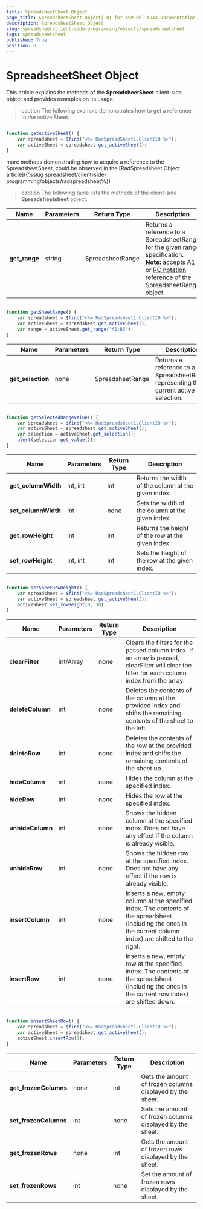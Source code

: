```yaml
---
title: SpreadsheetSheet Object
page_title: SpreadsheetSheet Object| UI for ASP.NET AJAX Documentation
description: SpreadsheetSheet Object
slug: spreadsheet/client-side-programming/objects/spreadsheetsheet
tags: spreadsheetsheet
published: True
position: 0
---
```


# SpreadsheetSheet Object

This article explains the methods of the **SpreadsheetSheet** client-side object and provides examples on its usage.


>caption The following example demonstrates how to get a reference to the active Sheet.
````JavaScript	

function getActiveSheet() {
	var spreadsheet = $find("<%= RadSpreadSheet1.ClientID %>");
	var activeSheet = spreadsheet.get_activeSheet();
}

````

more methods demonstrating how to acquire a reference to the SpreadsheetSheet, could be observed in the [RadSpreadsheet Object article]({%slug spreadsheet/client-side-programming/objects/radspreadsheet%})


>caption The following table lists the methods of the client-side **Spreadsheetsheet** object:
 
| Name | Parameters | Return Type | Description |
| ------ | ------ | ------ | ------ |
| **get_range** |string|SpreadsheetRange|Returns a reference to a SpreadsheetRange for the given range specification. **Note:** accepts A1 or [RC notation](http://excelribbon.tips.net/T008803_Understanding_R1C1_References.html) reference of the SpreadsheetRange object.|

````JavaScript	

function getSheetRange() {
	var spreadsheet = $find("<%= RadSpreadsheet1.ClientID %>");
    var activeSheet = spreadsheet.get_activeSheet();
    var range = activeSheet.get_range("A1:B3");
}

````

| Name | Parameters | Return Type | Description |
| ------ | ------ | ------ | ------ |
| **get_selection** |none|SpreadsheetRange|Returns a reference to a SpreadsheetRange representing the current active selection.|

````JavaScript	

function getSelectedRangeValue() {
    var spreadsheet = $find("<%= RadSpreadsheet1.ClientID %>");
    var activeSheet = spreadsheet.get_activeSheet();
    var selection = activeSheet.get_selection();
    alert(selection.get_value());
}

````

| Name | Parameters | Return Type | Description |
| ------ | ------ | ------ | ------ |
| **get_columnWidth** |int, int|int|Returns the width of the column at the given index.|
| **set_columnWidth** |int|none|Sets the width of the column at the given index.|
| **get_rowHeight** |int|int|Returns the height of the row at the given index.|
| **set_rowHeight** |int, int|int|Sets the height of the row at the given index.|

````JavaScript	

function setSheetRowHeight() {
    var spreadsheet = $find("<%= RadSpreadsheet1.ClientID %>");
    var activeSheet = spreadsheet.get_activeSheet();
    activeSheet.set_rowHeight(0, 30);
}

````

| Name | Parameters | Return Type | Description |
| ------ | ------ | ------ | ------ |
| **clearFilter** |int/Array|none|Clears the filters for the passed column index. If an array is passed, clearFilter will clear the filter for each column index from the array.|
| **deleteColumn** |int|none|Deletes the contents of the column at the provided index and shifts the remaining contents of the sheet to the left.|
| **deleteRow** |int|none|Deletes the contents of the row at the provided index and shifts the remaining contents of the sheet up.|
| **hideColumn** |int|none|Hides the column at the specified index.|
| **hideRow** |int|none|Hides the row at the specified index.|
| **unhideColumn** |int|none|Shows the hidden column at the specified index. Does not have any effect if the column is already visible.|
| **unhideRow** |int|none|Shows the hidden row at the specified index. Does not have any effect if the row is already visible.|
| **insertColumn** |int|none|Inserts a new, empty column at the specified index. The contents of the spreadsheet (including the ones in the current column index) are shifted to the right.|
| **insertRow** |int|none|Inserts a new, empty row at the specified index. The contents of the spreadsheet (including the ones in the current row index) are shifted down.|

````JavaScript	

function insertSheetRow() {
    var spreadsheet = $find("<%= RadSpreadsheet1.ClientID %>");
    var activeSheet = spreadsheet.get_activeSheet();
    activeSheet.insertRow(1);
}

````

| Name | Parameters | Return Type | Description |
| ------ | ------ | ------ | ------ |
| **get_frozenColumns** |none|int|Gets the amount of frozen columns displayed by the sheet.|
| **set_frozenColumns** |int|none|Sets the amount of frozen columns displayed by the sheet.|
| **get_frozenRows** |none|int|Gets the amount of frozen rows displayed by the sheet.|
| **set_frozenRows** |int|none|Set the amount of frozen rows displayed by the sheet.|


